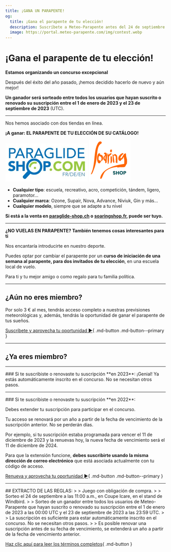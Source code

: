 ```yaml
---
title: ¡GANA UN PARAPENTE!
og:
  title: ¡Gana el parapente de tu elección!
  description: Suscríbete a Meteo-Parapente antes del 24 de septiembre
  image: https://portal.meteo-parapente.com/img/contest.webp
---
```

# ¡Gana el parapente de tu elección!

**Estamos organizando un concurso excepcional**

Después del éxito del año pasado, ¡hemos decidido hacerlo de nuevo y aún mejor!

**Un ganador será sorteado entre todos los usuarios que hayan suscrito o renovado su suscripción entre el 1 de enero de 2023 y el 23 de septiembre de 2023** (UTC).
<hr>

Nos hemos asociado con dos tiendas en línea.

**¡A ganar: EL PARAPENTE DE TU ELECCIÓN DE SU CATÁLOGO!**

<a href="https://paraglide-shop.ch/en/" target="_blank"><img src="/img/paraglideshop.jpg"></a>
<a href="https://www.soaringshop.fr/" target="_blank"><img src="/img/soaringshop.png"></a>

* **Cualquier tipo**: escuela, recreativo, acro, competición, tándem, ligero, paramotor...
* **Cualquier marca**: Ozone, Supair, Nova, Advance, Niviuk, Gin y más...
* **Cualquier modelo**, siempre que se adapte a tu nivel

**Si está a la venta en [paraglide-shop.ch](https://paraglide-shop.ch/en/) o [soaringshop.fr](https://www.soaringshop.fr/), puede ser tuyo.**

<hr>

**¿NO VUELAS EN PARAPENTE? También tenemos cosas interesantes para ti**

Nos encantaría introducirte en nuestro deporte.

Puedes optar por cambiar el parapente por un **curso de iniciación de una semana al parapente, para dos invitados de tu elección**, en una escuela local de vuelo.

Para ti y tu mejor amigo o como regalo para tu familia política.

<hr>

## ¿Aún no eres miembro?

Por solo 3 € al mes, tendrás acceso completo a nuestras previsiones meteorológicas y, además, tendrás la oportunidad de ganar el parapente de tus sueños.

[Suscríbete y aprovecha tu oportunidad ►](../users/contribute.md){ .md-button .md-button--primary }

<hr>

## ¿Ya eres miembro?

<hr>
### Si te suscribiste o renovaste tu suscripción **en 2023**:
¡Genial! Ya estás automáticamente inscrito en el concurso. No se necesitan otros pasos.
<hr>
### Si te suscribiste o renovaste tu suscripción **en 2022**:


Debes extender tu suscripción para participar en el concurso.

Tu acceso se renovará por un año a partir de la fecha de vencimiento de la suscripción anterior. No se perderán días.

Por ejemplo, si tu suscripción estaba programada para vencer el 11 de diciembre de 2023 y la renuevas hoy, la nueva fecha de vencimiento será el 11 de diciembre de 2024.

Para que la extensión funcione, **debes suscribirte usando la misma dirección de correo electrónico** que está asociada actualmente con tu código de acceso.

[Renueva y aprovecha tu oportunidad ►](../users/contribute.md){ .md-button .md-button--primary }
<br>
<hr>
## EXTRACTO DE LAS REGLAS:
>
> Juego con obligación de compra.
>
> Sorteo el 24 de septiembre a las 11:00 a.m., en Coupe Icare, en el stand de Windbird.
>
> Sorteo de un ganador entre todos los usuarios de Meteo-Parapente que hayan suscrito o renovado su suscripción entre el 1 de enero de 2023 a las 00:00 UTC y el 23 de septiembre de 2023 a las 23:59 UTC.
>
> La suscripción es suficiente para estar automáticamente inscrito en el concurso. No se necesitan otros pasos.
>
> Es posible renovar una suscripción antes de su fecha de vencimiento, se extenderá un año a partir de la fecha de vencimiento anterior.

[Haz clic aquí para leer los términos completos](terms.md){ .md-button }